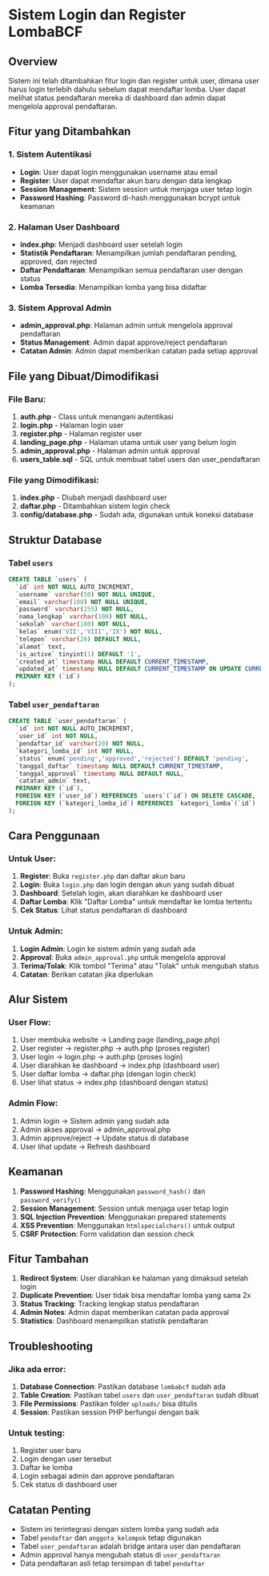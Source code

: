 # Sistem Login dan Register LombaBCF

## Overview
Sistem ini telah ditambahkan fitur login dan register untuk user, dimana user harus login terlebih dahulu sebelum dapat mendaftar lomba. User dapat melihat status pendaftaran mereka di dashboard dan admin dapat mengelola approval pendaftaran.

## Fitur yang Ditambahkan

### 1. Sistem Autentikasi
- **Login**: User dapat login menggunakan username atau email
- **Register**: User dapat mendaftar akun baru dengan data lengkap
- **Session Management**: Sistem session untuk menjaga user tetap login
- **Password Hashing**: Password di-hash menggunakan bcrypt untuk keamanan

### 2. Halaman User Dashboard
- **index.php**: Menjadi dashboard user setelah login
- **Statistik Pendaftaran**: Menampilkan jumlah pendaftaran pending, approved, dan rejected
- **Daftar Pendaftaran**: Menampilkan semua pendaftaran user dengan status
- **Lomba Tersedia**: Menampilkan lomba yang bisa didaftar

### 3. Sistem Approval Admin
- **admin_approval.php**: Halaman admin untuk mengelola approval pendaftaran
- **Status Management**: Admin dapat approve/reject pendaftaran
- **Catatan Admin**: Admin dapat memberikan catatan pada setiap approval

## File yang Dibuat/Dimodifikasi

### File Baru:
1. **auth.php** - Class untuk menangani autentikasi
2. **login.php** - Halaman login user
3. **register.php** - Halaman register user
4. **landing_page.php** - Halaman utama untuk user yang belum login
5. **admin_approval.php** - Halaman admin untuk approval
6. **users_table.sql** - SQL untuk membuat tabel users dan user_pendaftaran

### File yang Dimodifikasi:
1. **index.php** - Diubah menjadi dashboard user
2. **daftar.php** - Ditambahkan sistem login check
3. **config/database.php** - Sudah ada, digunakan untuk koneksi database

## Struktur Database

### Tabel `users`
```sql
CREATE TABLE `users` (
  `id` int NOT NULL AUTO_INCREMENT,
  `username` varchar(50) NOT NULL UNIQUE,
  `email` varchar(100) NOT NULL UNIQUE,
  `password` varchar(255) NOT NULL,
  `nama_lengkap` varchar(100) NOT NULL,
  `sekolah` varchar(100) NOT NULL,
  `kelas` enum('VII','VIII','IX') NOT NULL,
  `telepon` varchar(20) DEFAULT NULL,
  `alamat` text,
  `is_active` tinyint(1) DEFAULT '1',
  `created_at` timestamp NULL DEFAULT CURRENT_TIMESTAMP,
  `updated_at` timestamp NULL DEFAULT CURRENT_TIMESTAMP ON UPDATE CURRENT_TIMESTAMP,
  PRIMARY KEY (`id`)
);
```

### Tabel `user_pendaftaran`
```sql
CREATE TABLE `user_pendaftaran` (
  `id` int NOT NULL AUTO_INCREMENT,
  `user_id` int NOT NULL,
  `pendaftar_id` varchar(20) NOT NULL,
  `kategori_lomba_id` int NOT NULL,
  `status` enum('pending','approved','rejected') DEFAULT 'pending',
  `tanggal_daftar` timestamp NULL DEFAULT CURRENT_TIMESTAMP,
  `tanggal_approval` timestamp NULL DEFAULT NULL,
  `catatan_admin` text,
  PRIMARY KEY (`id`),
  FOREIGN KEY (`user_id`) REFERENCES `users`(`id`) ON DELETE CASCADE,
  FOREIGN KEY (`kategori_lomba_id`) REFERENCES `kategori_lomba`(`id`)
);
```

## Cara Penggunaan

### Untuk User:
1. **Register**: Buka `register.php` dan daftar akun baru
2. **Login**: Buka `login.php` dan login dengan akun yang sudah dibuat
3. **Dashboard**: Setelah login, akan diarahkan ke dashboard user
4. **Daftar Lomba**: Klik "Daftar Lomba" untuk mendaftar ke lomba tertentu
5. **Cek Status**: Lihat status pendaftaran di dashboard

### Untuk Admin:
1. **Login Admin**: Login ke sistem admin yang sudah ada
2. **Approval**: Buka `admin_approval.php` untuk mengelola approval
3. **Terima/Tolak**: Klik tombol "Terima" atau "Tolak" untuk mengubah status
4. **Catatan**: Berikan catatan jika diperlukan

## Alur Sistem

### User Flow:
1. User membuka website → Landing page (landing_page.php)
2. User register → register.php → auth.php (proses register)
3. User login → login.php → auth.php (proses login)
4. User diarahkan ke dashboard → index.php (dashboard user)
5. User daftar lomba → daftar.php (dengan login check)
6. User lihat status → index.php (dashboard dengan status)

### Admin Flow:
1. Admin login → Sistem admin yang sudah ada
2. Admin akses approval → admin_approval.php
3. Admin approve/reject → Update status di database
4. User lihat update → Refresh dashboard

## Keamanan

1. **Password Hashing**: Menggunakan `password_hash()` dan `password_verify()`
2. **Session Management**: Session untuk menjaga user tetap login
3. **SQL Injection Prevention**: Menggunakan prepared statements
4. **XSS Prevention**: Menggunakan `htmlspecialchars()` untuk output
5. **CSRF Protection**: Form validation dan session check

## Fitur Tambahan

1. **Redirect System**: User diarahkan ke halaman yang dimaksud setelah login
2. **Duplicate Prevention**: User tidak bisa mendaftar lomba yang sama 2x
3. **Status Tracking**: Tracking lengkap status pendaftaran
4. **Admin Notes**: Admin dapat memberikan catatan pada approval
5. **Statistics**: Dashboard menampilkan statistik pendaftaran

## Troubleshooting

### Jika ada error:
1. **Database Connection**: Pastikan database `lombabcf` sudah ada
2. **Table Creation**: Pastikan tabel `users` dan `user_pendaftaran` sudah dibuat
3. **File Permissions**: Pastikan folder `uploads/` bisa ditulis
4. **Session**: Pastikan session PHP berfungsi dengan baik

### Untuk testing:
1. Register user baru
2. Login dengan user tersebut
3. Daftar ke lomba
4. Login sebagai admin dan approve pendaftaran
5. Cek status di dashboard user

## Catatan Penting

- Sistem ini terintegrasi dengan sistem lomba yang sudah ada
- Tabel `pendaftar` dan `anggota_kelompok` tetap digunakan
- Tabel `user_pendaftaran` adalah bridge antara user dan pendaftaran
- Admin approval hanya mengubah status di `user_pendaftaran`
- Data pendaftaran asli tetap tersimpan di tabel `pendaftar`

